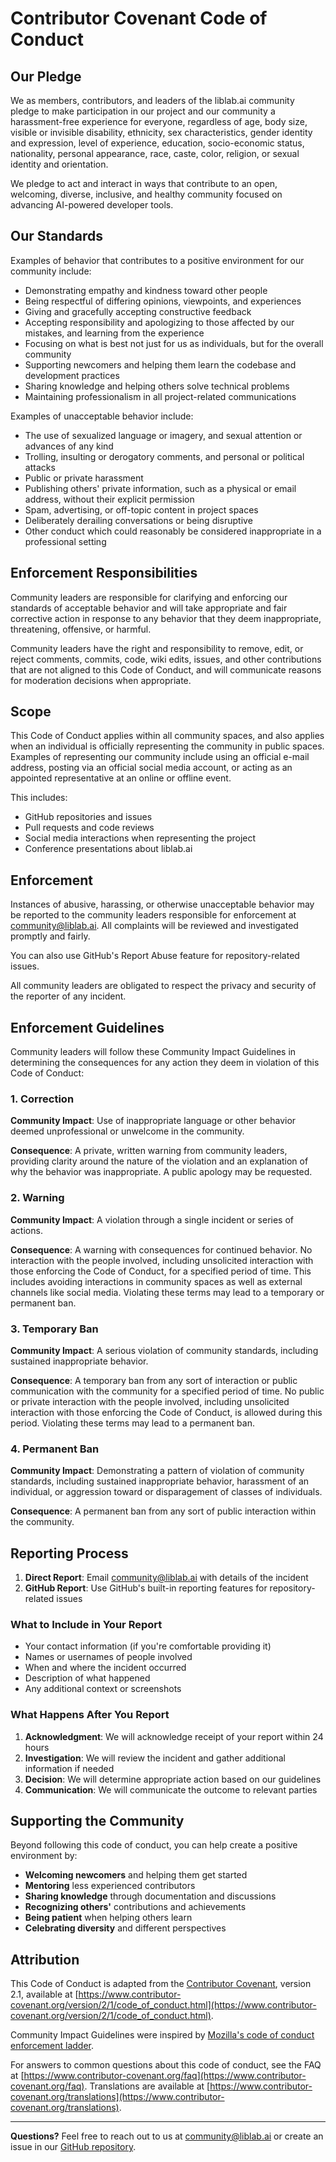 # Contributor Covenant Code of Conduct

## Our Pledge

We as members, contributors, and leaders of the liblab.ai community pledge to make participation in our project and our community a harassment-free experience for everyone, regardless of age, body size, visible or invisible disability, ethnicity, sex characteristics, gender identity and expression, level of experience, education, socio-economic status, nationality, personal appearance, race, caste, color, religion, or sexual identity and orientation.

We pledge to act and interact in ways that contribute to an open, welcoming, diverse, inclusive, and healthy community focused on advancing AI-powered developer tools.

## Our Standards

Examples of behavior that contributes to a positive environment for our community include:

- Demonstrating empathy and kindness toward other people
- Being respectful of differing opinions, viewpoints, and experiences
- Giving and gracefully accepting constructive feedback
- Accepting responsibility and apologizing to those affected by our mistakes, and learning from the experience
- Focusing on what is best not just for us as individuals, but for the overall community
- Supporting newcomers and helping them learn the codebase and development practices
- Sharing knowledge and helping others solve technical problems
- Maintaining professionalism in all project-related communications

Examples of unacceptable behavior include:

- The use of sexualized language or imagery, and sexual attention or advances of any kind
- Trolling, insulting or derogatory comments, and personal or political attacks
- Public or private harassment
- Publishing others' private information, such as a physical or email address, without their explicit permission
- Spam, advertising, or off-topic content in project spaces
- Deliberately derailing conversations or being disruptive
- Other conduct which could reasonably be considered inappropriate in a professional setting

## Enforcement Responsibilities

Community leaders are responsible for clarifying and enforcing our standards of acceptable behavior and will take appropriate and fair corrective action in response to any behavior that they deem inappropriate, threatening, offensive, or harmful.

Community leaders have the right and responsibility to remove, edit, or reject comments, commits, code, wiki edits, issues, and other contributions that are not aligned to this Code of Conduct, and will communicate reasons for moderation decisions when appropriate.

## Scope

This Code of Conduct applies within all community spaces, and also applies when an individual is officially representing the community in public spaces. Examples of representing our community include using an official e-mail address, posting via an official social media account, or acting as an appointed representative at an online or offline event.

This includes:

- GitHub repositories and issues
- Pull requests and code reviews
- Social media interactions when representing the project
- Conference presentations about liblab.ai

## Enforcement

Instances of abusive, harassing, or otherwise unacceptable behavior may be reported to the community leaders responsible for enforcement at [community@liblab.ai](mailto:community@liblab.ai). All complaints will be reviewed and investigated promptly and fairly.

You can also use GitHub's Report Abuse feature for repository-related issues.

All community leaders are obligated to respect the privacy and security of the reporter of any incident.

## Enforcement Guidelines

Community leaders will follow these Community Impact Guidelines in determining the consequences for any action they deem in violation of this Code of Conduct:

### 1. Correction

**Community Impact**: Use of inappropriate language or other behavior deemed unprofessional or unwelcome in the community.

**Consequence**: A private, written warning from community leaders, providing clarity around the nature of the violation and an explanation of why the behavior was inappropriate. A public apology may be requested.

### 2. Warning

**Community Impact**: A violation through a single incident or series of actions.

**Consequence**: A warning with consequences for continued behavior. No interaction with the people involved, including unsolicited interaction with those enforcing the Code of Conduct, for a specified period of time. This includes avoiding interactions in community spaces as well as external channels like social media. Violating these terms may lead to a temporary or permanent ban.

### 3. Temporary Ban

**Community Impact**: A serious violation of community standards, including sustained inappropriate behavior.

**Consequence**: A temporary ban from any sort of interaction or public communication with the community for a specified period of time. No public or private interaction with the people involved, including unsolicited interaction with those enforcing the Code of Conduct, is allowed during this period. Violating these terms may lead to a permanent ban.

### 4. Permanent Ban

**Community Impact**: Demonstrating a pattern of violation of community standards, including sustained inappropriate behavior, harassment of an individual, or aggression toward or disparagement of classes of individuals.

**Consequence**: A permanent ban from any sort of public interaction within the community.

## Reporting Process

1. **Direct Report**: Email [community@liblab.ai](mailto:community@liblab.ai) with details of the incident
2. **GitHub Report**: Use GitHub's built-in reporting features for repository-related issues

### What to Include in Your Report

- Your contact information (if you're comfortable providing it)
- Names or usernames of people involved
- When and where the incident occurred
- Description of what happened
- Any additional context or screenshots

### What Happens After You Report

1. **Acknowledgment**: We will acknowledge receipt of your report within 24 hours
2. **Investigation**: We will review the incident and gather additional information if needed
3. **Decision**: We will determine appropriate action based on our guidelines
4. **Communication**: We will communicate the outcome to relevant parties

## Supporting the Community

Beyond following this code of conduct, you can help create a positive environment by:

- **Welcoming newcomers** and helping them get started
- **Mentoring** less experienced contributors
- **Sharing knowledge** through documentation and discussions
- **Recognizing others'** contributions and achievements
- **Being patient** when helping others learn
- **Celebrating diversity** and different perspectives

## Attribution

This Code of Conduct is adapted from the [Contributor Covenant](https://www.contributor-covenant.org/), version 2.1, available at [https://www.contributor-covenant.org/version/2/1/code_of_conduct.html](https://www.contributor-covenant.org/version/2/1/code_of_conduct.html).

Community Impact Guidelines were inspired by [Mozilla's code of conduct enforcement ladder](https://github.com/mozilla/diversity).

For answers to common questions about this code of conduct, see the FAQ at [https://www.contributor-covenant.org/faq](https://www.contributor-covenant.org/faq). Translations are available at [https://www.contributor-covenant.org/translations](https://www.contributor-covenant.org/translations).

---

**Questions?** Feel free to reach out to us at [community@liblab.ai](mailto:community@liblab.ai) or create an issue in our [GitHub repository](https://github.com/liblaber/ai/issues).
